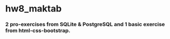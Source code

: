 # hw8_maktab
### 2 pro-exercises from SQLite & PostgreSQL and 1 basic exercise from html-css-bootstrap.
